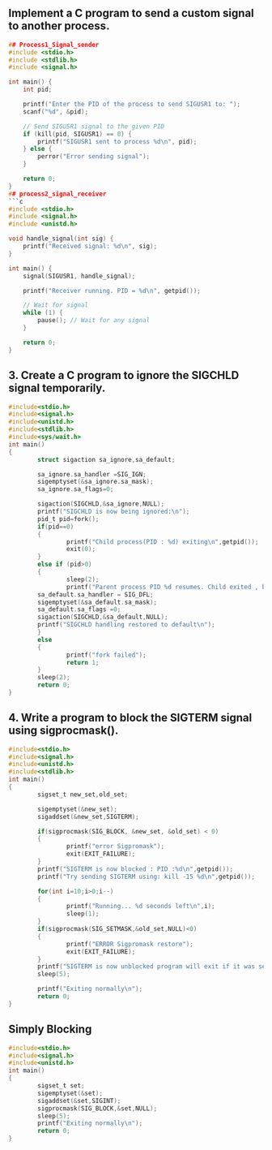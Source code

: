 ## Implement a C program to send a custom signal to another process.
```c
## Process1_Signal_sender
#include <stdio.h>
#include <stdlib.h>
#include <signal.h>

int main() {
    int pid;

    printf("Enter the PID of the process to send SIGUSR1 to: ");
    scanf("%d", &pid);

    // Send SIGUSR1 signal to the given PID
    if (kill(pid, SIGUSR1) == 0) {
        printf("SIGUSR1 sent to process %d\n", pid);
    } else {
        perror("Error sending signal");
    }

    return 0;
}
## process2_signal_receiver
```c
#include <stdio.h>
#include <signal.h>
#include <unistd.h>

void handle_signal(int sig) {
    printf("Received signal: %d\n", sig);
}

int main() {
    signal(SIGUSR1, handle_signal);

    printf("Receiver running. PID = %d\n", getpid());

    // Wait for signal
    while (1) {
        pause(); // Wait for any signal
    }

    return 0;
}
```
## 3. Create a C program to ignore the SIGCHLD signal temporarily.
```c
#include<stdio.h>
#include<signal.h>
#include<unistd.h>
#include<stdlib.h>
#include<sys/wait.h>
int main()
{
        struct sigaction sa_ignore,sa_default;

        sa_ignore.sa_handler =SIG_IGN;
        sigemptyset(&sa_ignore.sa_mask);
        sa_ignore.sa_flags=0;

        sigaction(SIGCHLD,&sa_ignore,NULL);
        printf("SIGCHLD is now being ignored:\n");
        pid_t pid=fork();
        if(pid==0)
        {
                printf("Child process(PID : %d) exiting\n",getpid());
                exit(0);
        }
        else if (pid>0)
        {
                sleep(2);
                printf("Parent process PID %d resumes. Child exited , but SIGCHLD was ignored\n",getpid());
        sa_default.sa_handler = SIG_DFL;
        sigemptyset(&sa_default.sa_mask);
        sa_default.sa_flags =0;
        sigaction(SIGCHLD,&sa_default,NULL);
        printf("SIGCHLD handling restored to default\n");
        }
        else
        {
                printf("fork failed");
                return 1;
        }
        sleep(2);
        return 0;
}
```
## 4. Write a program to block the SIGTERM signal using sigprocmask().
```c
#include<stdio.h>
#include<signal.h>
#include<unistd.h>
#include<stdlib.h>
int main()
{
        sigset_t new_set,old_set;

        sigemptyset(&new_set);
        sigaddset(&new_set,SIGTERM);

        if(sigprocmask(SIG_BLOCK, &new_set, &old_set) < 0)
        {
                printf("error Sigpromask");
                exit(EXIT_FAILURE);
        }
        printf("SIGTERM is now blocked : PID :%d\n",getpid());
        printf("Try sending SIGTERM using: kill -15 %d\n",getpid());

        for(int i=10;i>0;i--)
        {
                printf("Running... %d seconds left\n",i);
                sleep(1);
        }
        if(sigprocmask(SIG_SETMASK,&old_set,NULL)<0)
        {
                printf("ERROR Sigpromask restore");
                exit(EXIT_FAILURE);
        }
        printf("SIGTERM is now unblocked program will exit if it was senf during blocking\n");
        sleep(5);

        printf("Exiting normally\n");
        return 0;
}
```
## Simply Blocking
```c
#include<stdio.h>
#include<signal.h>
#include<unistd.h>
int main()
{
        sigset_t set;
        sigemptyset(&set);
        sigaddset(&set,SIGINT);         
        sigprocmask(SIG_BLOCK,&set,NULL);
        sleep(5);
        printf("Exiting normally\n");
        return 0;
}
```





